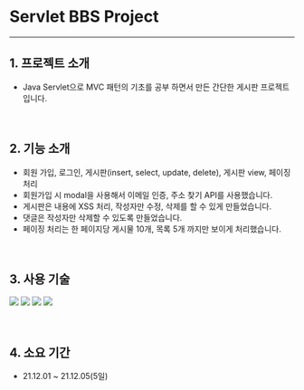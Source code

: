# Servlet BBS Project
---

## 1. 프로젝트 소개

- Java Servlet으로 MVC 패턴의 기초를 공부 하면서 만든 간단한 게시판 프로젝트입니다.
<br/><br/><br/>

## 2. 기능 소개

- 회원 가입, 로그인, 게시판(insert, select, update, delete), 게시판 view, 페이징 처리
- 회원가입 시 modal을 사용해서 이메일 인증, 주소 찾기 API를 사용했습니다.
- 게시판은 내용에 XSS 처리, 작성자만 수정, 삭제를 할 수 있게 만들었습니다.
- 댓글은 작성자만 삭제할 수 있도록 만들었습니다.
- 페이징 처리는 한 페이지당 게시물 10개, 목록 5개  까지만 보이게 처리했습니다.
<br/><br/><br/>

## 3. 사용 기술

<img src="https://img.shields.io/badge/Java-007396?style=flat-square&logo=Java&logoColor=white"/> <img src="https://img.shields.io/badge/Oracle-F80000?style=flat-square&logo=Oracle&logoColor=white"/> <img src="https://img.shields.io/badge/JavaScript-F7DF1E?style=flat-square&logo=JavaScript&logoColor=white"/> <img src="https://img.shields.io/badge/jQuery-0769AD?style=flat-square&logo=jQuery&logoColor=white"/>
<br/><br/><br/>

## 4. 소요 기간

- 21.12.01 ~ 21.12.05(5일)
